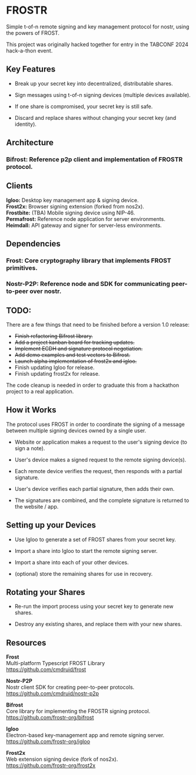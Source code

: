 # FROSTR

Simple t-of-n remote signing and key management protocol for nostr, using the powers of FROST.

This project was originally hacked together for entry in the TABCONF 2024 hack-a-thon event.

## Key Features

* Break up your secret key into decentralized, distributable shares.

* Sign messages using t-of-n signing devices (multiple devices available).

* If one share is compromised, your secret key is still safe.

* Discard and replace shares without changing your secret key (and identity).

## Architecture

### Bifrost: Reference p2p client and implementation of FROSTR protocol.

## Clients

**Igloo:** Desktop key management app & signing device.  
**Frost2x:** Browser signing extension (forked from nos2x).  
**Frostbite:** (TBA) Mobile signing device using NIP-46.  
**Permafrost:** Reference node application for server environments.  
**Heimdall:** API gateway and signer for server-less environments.  

## Dependencies

### Frost: Core cryptography library that implements FROST primitives.  
### Nostr-P2P: Reference node and SDK for communicating peer-to-peer over nostr.

## TODO:

There are a few things that need to be finished before a version 1.0 release:

* ~~Finish refactoring Bifrost library.~~
* ~~Add a project kanban board for tracking updates.~~
* ~~Implement ECDH and signature protocol negotiation.~~
* ~~Add demo examples and test vectors to Bifrost.~~
* ~~Launch alpha implementation of frost2x and igloo.~~
* Finish updating Igloo for release.
* Finish updating frost2x for release.

The code cleanup is needed in order to graduate this from a hackathon project to a real application.

## How it Works

The protocol uses FROST in order to coordinate the signing of a message between multiple signing devices owned by a single user.

* Website or application makes a request to the user's signing device (to sign a note).

* User's device makes a signed request to the remote signing device(s).

* Each remote device verifies the request, then responds with a partial signature.

* User's device verifies each partial signature, then adds their own.

* The signatures are combined, and the complete signature is returned to the website / app.

## Setting up your Devices

* Use Igloo to generate a set of FROST shares from your secret key.

* Import a share into Igloo to start the remote signing server.

* Import a share into each of your other devices.

* (optional) store the remaining shares for use in recovery.

## Rotating your Shares

* Re-run the import process using your secret key to generate new shares.

* Destroy any existing shares, and replace them with your new shares.

## Resources

**Frost**  
Multi-platform Typescript FROST Library   
https://github.com/cmdruid/frost

**Nostr-P2P**  
Nostr client SDK for creating peer-to-peer protocols.  
https://github.com/cmdruid/nostr-p2p

**Bifrost**  
Core library for implementing the FROSTR signing protocol.  
https://github.com/frostr-org/bifrost

**Igloo**  
Electron-based key-management app and remote signing server.  
https://github.com/frostr-org/igloo

**Frost2x**  
Web extension signing device (fork of nos2x).  
https://github.com/frostr-org/frost2x

